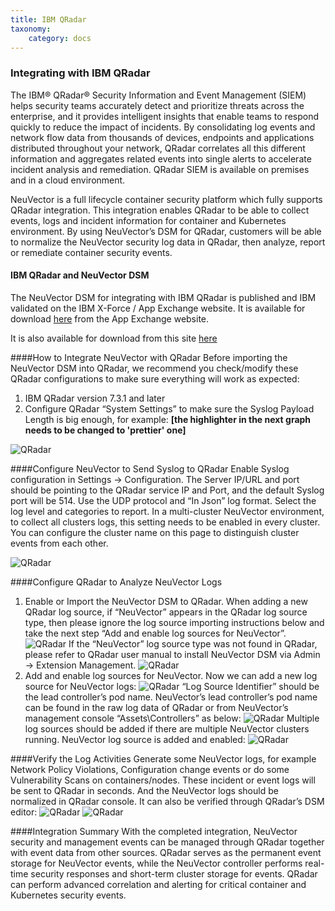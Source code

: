 ```yaml
---
title: IBM QRadar
taxonomy:
    category: docs
---
```


### Integrating with IBM QRadar

The IBM® QRadar® Security Information and Event Management (SIEM) helps security teams accurately detect and prioritize threats across the enterprise, and it provides intelligent insights that enable teams to respond quickly to reduce the impact of incidents. By consolidating log events and network flow data from thousands of devices, endpoints and applications distributed throughout your network, QRadar correlates all this different information and aggregates related events into single alerts to accelerate incident analysis and remediation. QRadar SIEM is available on premises and in a cloud environment.

NeuVector is a full lifecycle container security platform which fully supports QRadar integration. This integration enables QRadar to be able to collect events, logs and incident information for container and Kubernetes environment. By using NeuVector’s DSM for QRadar, customers will be able to normalize the NeuVector security log data in QRadar, then analyze, report or remediate container security events.

#### IBM QRadar and NeuVector DSM
The NeuVector DSM for integrating with IBM QRadar is published and IBM validated on the IBM X-Force / App Exchange website. It is available for download [here](https://exchange.xforce.ibmcloud.com/hub/extension/f6dcde294cac1237ce08bcd4dfbc9142) from the App Exchange website.

It is also available for download from this site [here](NeuVectorDSM_1.0.2.zip)

####How to Integrate NeuVector with QRadar
Before importing the NeuVector DSM into QRadar, we recommend you check/modify these QRadar configurations to make sure everything will work as expected:
1. IBM QRadar version 7.3.1 and later
2. Configure QRadar “System Settings” to make sure the Syslog Payload Length is big enough, for example: **[the highlighter in the next graph needs to be changed to 'prettier' one]**

![QRadar](Qradar1.png)


####Configure NeuVector to Send Syslog to QRadar
Enable Syslog configuration in Settings -> Configuration. The Server IP/URL and port should be pointing to the QRadar service IP and Port, and the default Syslog port will be 514. Use the UDP protocol and “In Json” log format. Select the log level and categories to report. In a multi-cluster NeuVector environment, to collect all clusters logs, this setting needs to be enabled in every cluster. You can configure the cluster name on this page to distinguish cluster events from each other.

![QRadar](Qradar_syslog2.png)

  
####Configure QRadar to Analyze NeuVector Logs
1. Enable or Import the NeuVector DSM to QRadar. 
When adding a new QRadar log source, if “NeuVector” appears in the QRadar log source type, then please ignore the log source importing instructions below and take the next step “Add and enable log sources for NeuVector”.
![QRadar](Qradar3.png)
If the “NeuVector” log source type was not found in QRadar, please refer to QRadar user manual to install NeuVector DSM via Admin -> Extension Management.
![QRadar](Qradar4.png)
2. Add and enable log sources for NeuVector. 
Now we can add a new log source for NeuVector logs:
![QRadar](Qradar5.png)
“Log Source Identifier” should be the lead controller’s pod name. NeuVector’s lead controller’s pod name can be found in the raw log data of QRadar or from NeuVector’s management console “Assets\Controllers” as below:
![QRadar](Qradar6.png)
Multiple log sources should be added if there are multiple NeuVector clusters running. NeuVector log source is added and enabled:
![QRadar](Qradar7.png)
 
####Verify the Log Activities
Generate some NeuVector logs, for example Network Policy Violations, Configuration change events or do some Vulnerability Scans on containers/nodes. These incident or event logs will be sent to QRadar in seconds. And the NeuVector logs should be normalized in QRadar console. It can also be verified through QRadar’s DSM editor:
![QRadar](Qradar8.png)
![QRadar](Qradar9.png)

####Integration Summary
With the completed integration, NeuVector security and management events can be managed through QRadar together with event data from other sources. QRadar serves as the permanent event storage for NeuVector events, while the NeuVector controller performs real-time security responses and short-term cluster storage for events. QRadar can perform advanced correlation and alerting for critical container and Kubernetes security events.
